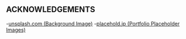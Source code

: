## ACKNOWLEDGEMENTS

-[unsplash.com (Background Image)](https://unsplash.com/photos/In7RdU6QY2M)
-[placehold.jp (Portfolio Placeholder Images)](http://placehold.jp/en.html)